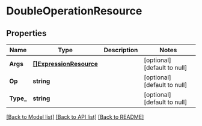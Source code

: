 # DoubleOperationResource

## Properties
Name | Type | Description | Notes
------------ | ------------- | ------------- | -------------
**Args** | [**[]ExpressionResource**](ExpressionResource.md) |  | [optional] [default to null]
**Op** | **string** |  | [optional] [default to null]
**Type_** | **string** |  | [optional] [default to null]

[[Back to Model list]](../README.md#documentation-for-models) [[Back to API list]](../README.md#documentation-for-api-endpoints) [[Back to README]](../README.md)


